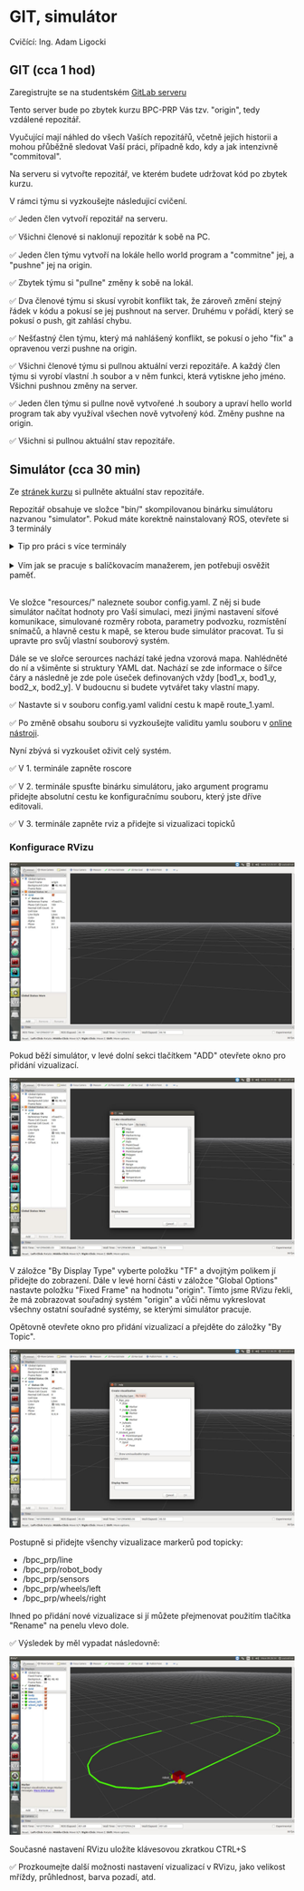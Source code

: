 # GIT, simulátor 

Cvičící: Ing. Adam Ligocki

## GIT (cca 1 hod)

Zaregistrujte se na studentském [GitLab serveru](https://student.robotika.ceitec.vutbr.cz/)

Tento server bude po zbytek kurzu BPC-PRP Vás tzv. "origin", tedy vzdálené repozitář.

Vyučující mají náhled do všech Vaších repozitářů, včetně jejich historii a mohou přůběžně sledovat Vaší práci, případně kdo, kdy a jak intenzivně "commitoval".

Na serveru si vytvořte repozitář, ve kterém budete udržovat kód po zbytek kurzu.

V rámci týmu si vyzkoušejte následujicí cvičení.

✅ Jeden člen vytvoří repozitář na serveru.

✅ Všichni členové si naklonují repozitár k sobě na PC.

✅ Jeden člen týmu vytvoří na lokále hello world program a "commitne" jej, a "pushne" jej na origin.

✅ Zbytek týmu si "pullne" změny k sobě na lokál.

✅ Dva členové týmu si skusí vyrobit konflikt tak, že zároveň změní stejný řádek v kódu a pokusí se jej pushnout na server. Druhému v pořádí, který se pokusí o push, git zahlásí chybu.

✅ Nešťastný člen týmu, který má nahlášený konflikt, se pokusí o jeho "fix" a opravenou verzi pushne na origin.

✅ Všichni členové týmu si pullnou aktuální verzi repozitáře. A každý člen týmu si vyrobí vlastní .h soubor a v něm funkci, která vytiskne jeho jméno. Všichni pushnou změny na server.

✅ Jeden člen týmu si pullne nově vytvořené .h soubory a upraví hello world program tak aby využíval všechen nově vytvořený kód. Změny pushne na origin.

✅ Všichni si pullnou aktuální stav repozitáře.

## Simulátor (cca 30 min)

Ze [stránek kurzu](https://github.com/Robotics-BUT/BPC-PRP) si pullněte aktuální stav repozitáře.

Repozitář obsahuje ve složce "bin/" skompilovanou binárku simulátoru nazvanou "simulator". Pokud máte korektně nainstalovaný ROS, otevřete si 3 terminály

<details>
    <summary>Tip pro práci s více terminály</summary>
<br>
Pro práci s více okny terminálů je dobré si nainstalovat pomocí balíčkovacího manažeru program "terminator". Ten Vám umožní v jednom okně mít otevřených více terminálu.
</details>
<br>

<details>
    <summary>Vím jak se pracuje s balíčkovacím manažerem, jen potřebuji osvěžit paměť.</summary>
<br>
sudo apt install terminator
</details>
<br>

Ve složce "resources/" naleznete soubor config.yaml. Z něj si bude simulátor načítat hodnoty pro Vaší simulaci, mezi jinými nastavení síťové komunikace, simulované rozměry robota, parametry podvozku, rozmístění snímačů, a hlavně cestu k mapě, se kterou bude simulátor pracovat. Tu si upravte pro svůj vlastní souborový systém.

Dále se ve slořce serources nachází také jedna vzorová mapa. Nahlédněté do ní a všiměnte si struktury YAML dat. Nachází se zde informace o šířce čáry a následně je zde pole úseček definovaných vždy [bod1_x, bod1_y, bod2_x, bod2_y]. V budoucnu si budete vytvářet taky vlastní mapy.

✅ Nastavte si v souboru config.yaml validní cestu k mapě route_1.yaml.

✅ Po změně obsahu souboru si vyzkoušejte validitu yamlu souboru v [online nástroji](http://www.yamllint.com/).

Nyní zbývá si vyzkoušet oživit celý systém.

✅ V 1. terminále zapněte roscore

✅ V 2. terminále spusťte binárku simulátoru, jako argument programu přidejte absolutní cestu ke konfiguračnímu souboru, který jste dříve editovali.

✅ V 3. terminále zapněte rviz a přidejte si vizualizaci topicků 

### Konfigurace RVizu

![empty RViz](../images/rviz_1.jpg)

Pokud běží simulátor, v levé dolní sekci tlačítkem "ADD" otevřete okno pro přidání vizualizací.

![RViz add topic by display type](../images/rviz_2.jpg)

V záložce "By Display Type" vyberte položku "TF" a dvojitým polikem jí přidejte do zobrazení. Dále v levé horní části v záložce "Global Options" nastavte položku "Fixed Frame" na hodnotu "origin". Tímto jsme RVizu řekli, že má zobrazovat souřadný systém "origin" a vůči němu vykreslovat všechny ostatní souřadné systémy, se kterými simulátor pracuje.

Opětovně otevřete okno pro přidání vizualizací a přejděte do záložky "By Topic". 

![RViz add topic by topic](../images/rviz_3.jpg)

Postupně si přidejte všenchy vizualizace markerů pod topicky:
  - /bpc_prp/line
  - /bpc_prp/robot_body
  - /bpc_prp/sensors
  - /bpc_prp/wheels/left
  - /bpc_prp/wheels/right

Ihned po přidání nové vizualizace si jí můžete přejmenovat použitím tlačítka "Rename" na penelu vlevo dole.

✅ Výsledek by měl vypadat následovně:

![RViz Ready](../images/prp_1.jpg)

Současné nastavení RVizu uložíte klávesovou zkratkou CTRL+S

✅ Prozkoumejte další možnosti nastavení vizualizací v RVizu, jako velikost mříždy, průhlednost, barva pozadí, atd.
